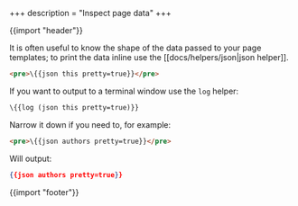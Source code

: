 +++
description = "Inspect page data"
+++

{{import "header"}}

It is often useful to know the shape of the data passed to your page templates; to print the data inline use the [[docs/helpers/json|json helper]].

```html
<pre>\{{json this pretty=true}}</pre>
```

If you want to output to a terminal window use the `log` helper:

```handlebars
\{{log (json this pretty=true)}}
```

Narrow it down if you need to, for example:

```html
<pre>\{{json authors pretty=true}}</pre>
```

Will output:

```json
{{json authors pretty=true}}
```

{{import "footer"}}
